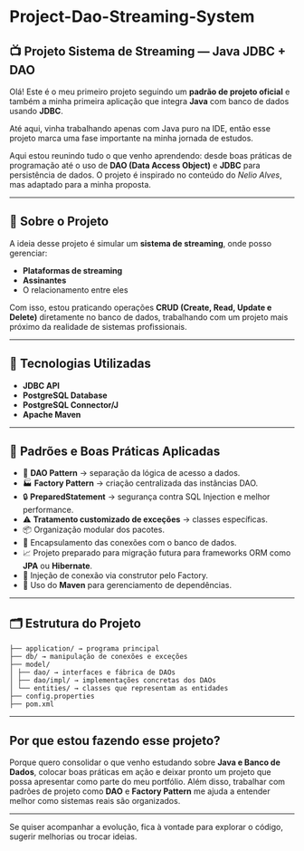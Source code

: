 # Project-Dao-Streaming-System

## 📺 Projeto Sistema de Streaming — Java JDBC + DAO

Olá! Este é o meu primeiro projeto seguindo um **padrão de projeto oficial** e também a minha primeira aplicação que integra **Java** com banco de dados usando **JDBC**.

Até aqui, vinha trabalhando apenas com Java puro na IDE, então esse projeto marca uma fase importante na minha jornada de estudos.

Aqui estou reunindo tudo o que venho aprendendo: desde boas práticas de programação até o uso de **DAO (Data Access Object)** e **JDBC** para persistência de dados. O projeto é inspirado no conteúdo do *Nelio Alves*, mas adaptado para a minha proposta.

---

## 📖 Sobre o Projeto

A ideia desse projeto é simular um **sistema de streaming**, onde posso gerenciar:

- **Plataformas de streaming**
- **Assinantes**
- O relacionamento entre eles

Com isso, estou praticando operações **CRUD (Create, Read, Update e Delete)** diretamente no banco de dados, trabalhando com um projeto mais próximo da realidade de sistemas profissionais.

---

## 🚀 Tecnologias Utilizadas

- **JDBC API**
- **PostgreSQL Database**
- **PostgreSQL Connector/J**
- **Apache Maven**

---

## 📌 Padrões e Boas Práticas Aplicadas

- 📁 **DAO Pattern** → separação da lógica de acesso a dados.
- 🏭 **Factory Pattern** → criação centralizada das instâncias DAO.
- 🔒 **PreparedStatement** → segurança contra SQL Injection e melhor performance.
- ⚠️ **Tratamento customizado de exceções** → classes específicas.
- 📦 Organização modular dos pacotes.
- 🔌 Encapsulamento das conexões com o banco de dados.
- 📈 Projeto preparado para migração futura para frameworks ORM como **JPA** ou **Hibernate**.
- 💉 Injeção de conexão via construtor pelo Factory.
- 📁 Uso do **Maven** para gerenciamento de dependências.

---

## 🗂️ Estrutura do Projeto
```
├── application/ → programa principal
├── db/ → manipulação de conexões e exceções
├── model/
│ ├── dao/ → interfaces e fábrica de DAOs
│ ├── dao/impl/ → implementações concretas dos DAOs
│ └── entities/ → classes que representam as entidades
├── config.properties
├── pom.xml
```

---

##  Por que estou fazendo esse projeto?

Porque quero consolidar o que venho estudando sobre **Java e Banco de Dados**, colocar boas práticas em ação e deixar pronto um projeto que possa apresentar como parte do meu portfólio. 
Além disso, trabalhar com padrões de projeto como **DAO** e **Factory Pattern** me ajuda a entender melhor como sistemas reais são organizados.

---
Se quiser acompanhar a evolução, fica à vontade para explorar o código, sugerir melhorias ou trocar ideias.



